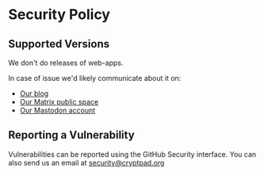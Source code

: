 # Security Policy

## Supported Versions

We don't do releases of web-apps.

In case of issue we'd likely communicate about it on:
- [Our blog](https://blog.cryptpad.org)
- [Our Matrix public space](https://matrix.to/#/#cryptpad:matrix.xwiki.com)
- [Our Mastodon account](https://fosstodon.org/@cryptpad)

## Reporting a Vulnerability

Vulnerabilities can be reported using the GitHub Security interface. You can also send us an email at security@cryptpad.org

